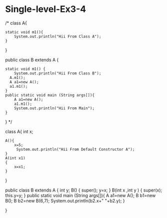 # Single-level-Ex3-4

/*
 class A{

    static void m1(){
        System.out.println("Hii From Class A");
    }
    
}   

public class B extends A {
    
    static void m1() {
        System.out.println("Hii From Class B");
      A.m1();
      A a1=new A();
      a1.m1();
    }
    public static void main (String args[]){
        A a1=new A();
        a1.m1();
        System.out.println("Hii From Main");
    }

}
*/

 class A{
    int x;
    
    A(){
        x=5;
         System.out.println("Hii From Default Constructor A");
    }
    A(int x1)
    {
        x=x1;
    }
    
}   

public class B extends A {
    int y;
    B()
    {
        super();
        y=x;
    }
    B(int x ,int y )
    {
        super(x);
        this.y=y;
    }
    public static void main (String args[]){
        A a1=new A();
        B b1=new B();
        B b2=new B(6,7);
        System.out.println(b2.x+"  "+b2.y);
    }

}
